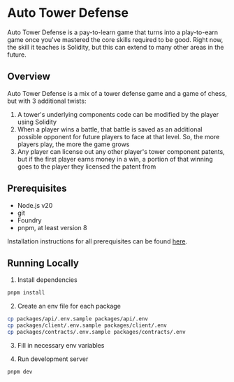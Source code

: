 # Auto Tower Defense

Auto Tower Defense is a pay-to-learn game that turns into a play-to-earn game once you've mastered the core skills required to be good. Right now, the skill it teaches is Solidity, but this can extend to many other areas in the future.

## Overview

Auto Tower Defense is a mix of a tower defense game and a game of chess, but with 3 additional twists:

1. A tower's underlying components code can be modified by the player using Solidity
2. When a player wins a battle, that battle is saved as an additional possible opponent for future players to face at that level. So, the more players play, the more the game grows
3. Any player can license out any other player's tower component patents, but if the first player earns money in a win, a portion of that winning goes to the player they licensed the patent from

## Prerequisites

- Node.js v20
- git
- Foundry
- pnpm, at least version 8

Installation instructions for all prerequisites can be found [here](https://mud.dev/quickstart#prerequisites).

## Running Locally

1. Install dependencies

```bash
pnpm install
```

2. Create an env file for each package

```bash
cp packages/api/.env.sample packages/api/.env
cp packages/client/.env.sample packages/client/.env
cp packages/contracts/.env.sample packages/contracts/.env
```

3. Fill in necessary env variables

4. Run development server

```bash
pnpm dev
```
